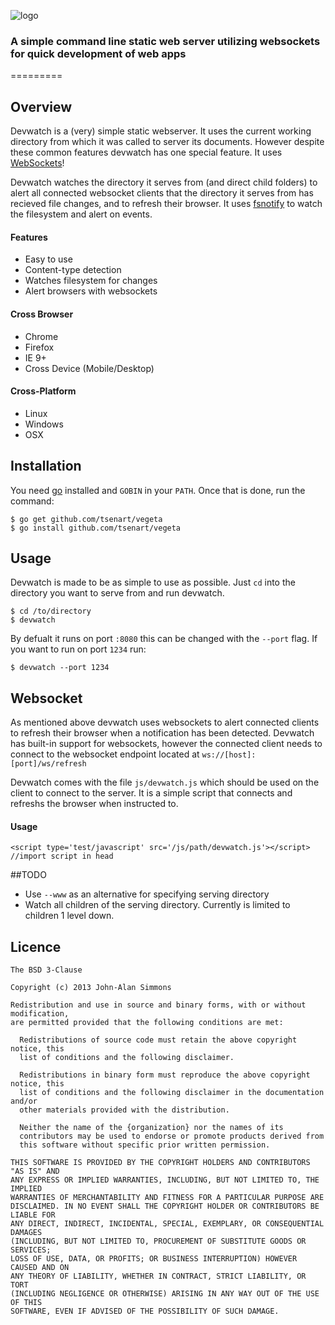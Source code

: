 ![logo](https://raw.github.com/jsimnz/Devwatch/master/Documentation/devwatch.png)

### A simple command line static web server utilizing websockets for quick development of web apps
=========
## Overview
Devwatch is a (very) simple static webserver. It uses the current working directory from which it was called to server its documents. However despite these common features devwatch has one special feature. It uses [WebSockets](http://www.w3.org/TR/2009/WD-websockets-20091222/)! 

Devwatch watches the directory it serves from (and direct child folders) to alert all connected websocket clients that the directory it serves from has recieved file changes, and to refresh their browser. It uses [fsnotify](https://github.com/howeyc/fsnotify) to watch the filesystem and alert on events.

#### Features
  - Easy to use
  - Content-type detection
  - Watches filesystem for changes
  - Alert browsers with websockets

#### Cross Browser
   - Chrome
   - Firefox
   - IE 9+
  - Cross Device (Mobile/Desktop)

#### Cross-Platform
  - Linux
  - Windows
  - OSX


## Installation
You need [go](http://golang.org) installed and `GOBIN` in your `PATH`. Once that is done, run the
command:
```shell
$ go get github.com/tsenart/vegeta
$ go install github.com/tsenart/vegeta
```

## Usage
Devwatch is made to be as simple to use as possible. Just `cd` into the directory you want to serve from and run devwatch.
```shell
$ cd /to/directory
$ devwatch
```

By defualt it runs on port `:8080` this can be changed with the `--port` flag. If you want to run on port `1234` run:
```shell
$ devwatch --port 1234
```

## Websocket
As mentioned above devwatch uses websockets to alert connected clients to refresh their browser when a notification has been detected. Devwatch has built-in support for websockets, however the connected client needs to connect to the websocket endpoint located at `ws://[host]:[port]/ws/refresh`

Devwatch comes with the file `js/devwatch.js` which should be used on the client to connect to the server. It is a simple script that connects and refreshs the browser when instructed to.

#### Usage
```
<script type='test/javascript' src='/js/path/devwatch.js'></script> //import script in head

```

##TODO
 * Use `--www` as an alternative for specifying serving directory
 * Watch all children of the serving directory. Currently is limited to children 1 level down.


## Licence
```
The BSD 3-Clause 

Copyright (c) 2013 John-Alan Simmons

Redistribution and use in source and binary forms, with or without modification,
are permitted provided that the following conditions are met:

  Redistributions of source code must retain the above copyright notice, this
  list of conditions and the following disclaimer.

  Redistributions in binary form must reproduce the above copyright notice, this
  list of conditions and the following disclaimer in the documentation and/or
  other materials provided with the distribution.

  Neither the name of the {organization} nor the names of its
  contributors may be used to endorse or promote products derived from
  this software without specific prior written permission.

THIS SOFTWARE IS PROVIDED BY THE COPYRIGHT HOLDERS AND CONTRIBUTORS "AS IS" AND
ANY EXPRESS OR IMPLIED WARRANTIES, INCLUDING, BUT NOT LIMITED TO, THE IMPLIED
WARRANTIES OF MERCHANTABILITY AND FITNESS FOR A PARTICULAR PURPOSE ARE
DISCLAIMED. IN NO EVENT SHALL THE COPYRIGHT HOLDER OR CONTRIBUTORS BE LIABLE FOR
ANY DIRECT, INDIRECT, INCIDENTAL, SPECIAL, EXEMPLARY, OR CONSEQUENTIAL DAMAGES
(INCLUDING, BUT NOT LIMITED TO, PROCUREMENT OF SUBSTITUTE GOODS OR SERVICES;
LOSS OF USE, DATA, OR PROFITS; OR BUSINESS INTERRUPTION) HOWEVER CAUSED AND ON
ANY THEORY OF LIABILITY, WHETHER IN CONTRACT, STRICT LIABILITY, OR TORT
(INCLUDING NEGLIGENCE OR OTHERWISE) ARISING IN ANY WAY OUT OF THE USE OF THIS
SOFTWARE, EVEN IF ADVISED OF THE POSSIBILITY OF SUCH DAMAGE.
```
  

    